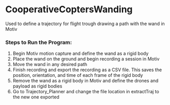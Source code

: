 # CooperativeCoptersWanding
 Used to define a trajectory for flight trough drawing a path with the wand in Motiv
 
 ### Steps to Run the Program:
 1. Begin Motiv motion capture and define the wand as a rigid body
 2. Place the wand on the ground and begin recording a session in Motiv
 3. Move the wand in any desired path
 4. Finish recording and export the recording as a CSV file. This saves the position, orientation, and time of each frame of the rigid body
 5. Remove the wand as a rigid body in Motiv and define the drones and payload as rigid bodies
 6. Go to Trajectory_Planner and change the file location in extractTraj to the new one exported
 
